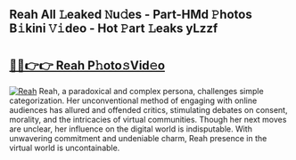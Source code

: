 ## Reah All 𝙻eaked 𝙽u𝚍es - Part-HMd 𝙿hotos B𝚒kini 𝚅𝚒deo - Hot 𝙿art 𝙻eaks yLzzf

# <h2><a href="http://ld4dr8.urlbe.top/?page=Reah">🔗🔗👉👉 Reah P𝚑oto𝚜Vid𝚎o</a></h2>

[![Reah](https://i.imgur.com/eBuTRDB.gif)](http://ld4dr8.urlbe.top/?page=Reah)
Reah, a paradoxical and complex persona, challenges simple categorization. Her unconventional method of engaging with online audiences has allured and offended critics, stimulating debates on consent, morality, and the intricacies of virtual communities. Though her next moves are unclear, her influence on the digital world is indisputable. With unwavering commitment and undeniable charm, Reah presence in the virtual world is uncontainable.
